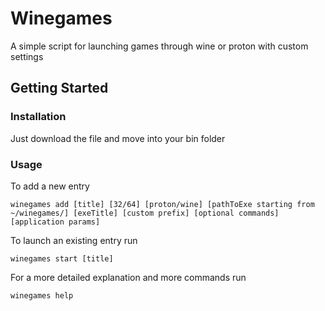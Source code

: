 # Winegames

A simple script for launching games through wine or proton with custom settings

## Getting Started

### Installation

Just download the file and move into your bin folder

### Usage

To add a new entry
```
winegames add [title] [32/64] [proton/wine] [pathToExe starting from ~/winegames/] [exeTitle] [custom prefix] [optional commands] [application params]
```
To launch an existing entry run
```
winegames start [title]
```
For a more detailed explanation and more commands run
```
winegames help
```
